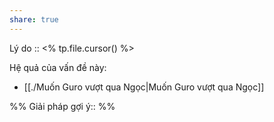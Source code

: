 ```yaml
---
share: true
---
```

Lý do :: <% tp.file.cursor() %>

Hệ quả của vấn đề này:
- [[./Muốn Guro vượt qua Ngọc|Muốn Guro vượt qua Ngọc]]


%%
Giải pháp gợi ý:: 
%%

